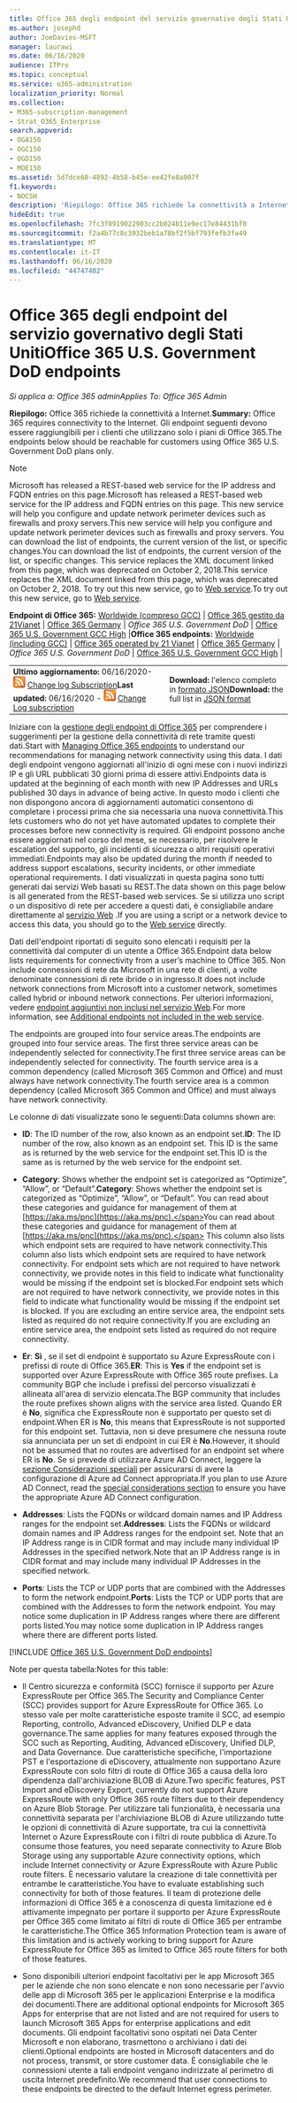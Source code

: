 ```yaml
---
title: Office 365 degli endpoint del servizio governativo degli Stati Uniti
ms.author: josephd
author: JoeDavies-MSFT
manager: laurawi
ms.date: 06/16/2020
audience: ITPro
ms.topic: conceptual
ms.service: o365-administration
localization_priority: Normal
ms.collection:
- M365-subscription-management
- Strat_O365_Enterprise
search.appverid:
- OGA150
- OGC150
- OGD150
- MOE150
ms.assetid: 5d7dce60-4892-4b58-b45e-ee42fe8a907f
f1.keywords:
- NOCSH
description: 'Riepilogo: Office 365 richiede la connettività a Internet. Gli endpoint seguenti devono essere raggiungibili per i clienti che utilizzano solo i piani di Office 365.'
hideEdit: true
ms.openlocfilehash: 7fc3f0919022903cc2b024b11e9ec17e84431bf0
ms.sourcegitcommit: f2a4b77c8c3932beb1a78bf2f5bf793fefb3fa49
ms.translationtype: MT
ms.contentlocale: it-IT
ms.lasthandoff: 06/16/2020
ms.locfileid: "44747402"
---
```

# <a name="office-365-us-government-dod-endpoints"></a><span data-ttu-id="8ca68-104">Office 365 degli endpoint del servizio governativo degli Stati Uniti</span><span class="sxs-lookup"><span data-stu-id="8ca68-104">Office 365 U.S. Government DoD endpoints</span></span>

<span data-ttu-id="8ca68-105">*Si applica a: Office 365 admin*</span><span class="sxs-lookup"><span data-stu-id="8ca68-105">*Applies To: Office 365 Admin*</span></span>

 <span data-ttu-id="8ca68-106">**Riepilogo:** Office 365 richiede la connettività a Internet.</span><span class="sxs-lookup"><span data-stu-id="8ca68-106">**Summary:** Office 365 requires connectivity to the Internet.</span></span> <span data-ttu-id="8ca68-107">Gli endpoint seguenti devono essere raggiungibili per i clienti che utilizzano solo i piani di Office 365.</span><span class="sxs-lookup"><span data-stu-id="8ca68-107">The endpoints below should be reachable for customers using Office 365 U.S. Government DoD plans only.</span></span>
  
> [!NOTE]
> <span data-ttu-id="8ca68-108">Microsoft has released a REST-based web service for the IP address and FQDN entries on this page.</span><span class="sxs-lookup"><span data-stu-id="8ca68-108">Microsoft has released a REST-based web service for the IP address and FQDN entries on this page.</span></span> <span data-ttu-id="8ca68-109">This new service will help you configure and update network perimeter devices such as firewalls and proxy servers.</span><span class="sxs-lookup"><span data-stu-id="8ca68-109">This new service will help you configure and update network perimeter devices such as firewalls and proxy servers.</span></span> <span data-ttu-id="8ca68-110">You can download the list of endpoints, the current version of the list, or specific changes.</span><span class="sxs-lookup"><span data-stu-id="8ca68-110">You can download the list of endpoints, the current version of the list, or specific changes.</span></span> <span data-ttu-id="8ca68-111">This service replaces the XML document linked from this page, which was deprecated on October 2, 2018.</span><span class="sxs-lookup"><span data-stu-id="8ca68-111">This service replaces the XML document linked from this page, which was deprecated on October 2, 2018.</span></span> <span data-ttu-id="8ca68-112">To try out this new service, go to [Web service](office-365-ip-web-service.md).</span><span class="sxs-lookup"><span data-stu-id="8ca68-112">To try out this new service, go to [Web service](office-365-ip-web-service.md).</span></span>
  
 <span data-ttu-id="8ca68-113">**Endpoint di Office 365:** [Worldwide (compreso GCC)](urls-and-ip-address-ranges.md) | [Office 365 gestito da 21Vianet](urls-and-ip-address-ranges-21vianet.md)  | [Office 365 Germany](office-365-germany-endpoints.md) | *Office 365 U.S. Government DoD* | [Office 365 U.S. Government GCC High](office-365-u-s-government-gcc-high-endpoints.md) |</span><span class="sxs-lookup"><span data-stu-id="8ca68-113">**Office 365 endpoints:** [Worldwide (including GCC)](urls-and-ip-address-ranges.md) | [Office 365 operated by 21 Vianet](urls-and-ip-address-ranges-21vianet.md)  | [Office 365 Germany](office-365-germany-endpoints.md) | *Office 365 U.S. Government DoD* | [Office 365 U.S. Government GCC High](office-365-u-s-government-gcc-high-endpoints.md) |</span></span>
  
|||
|:-----|:-----|
|<span data-ttu-id="8ca68-114">**Ultimo aggiornamento:** 06/16/2020- ![ RSS ](media/5dc6bb29-25db-4f44-9580-77c735492c4b.png) [Change log Subscription](https://endpoints.office.com/version/USGOVDoD?allversions=true&format=rss&clientrequestid=b10c5ed1-bad1-445f-b386-b919946339a7)</span><span class="sxs-lookup"><span data-stu-id="8ca68-114">**Last updated:** 06/16/2020 - ![RSS](media/5dc6bb29-25db-4f44-9580-77c735492c4b.png) [Change Log subscription](https://endpoints.office.com/version/USGOVDoD?allversions=true&format=rss&clientrequestid=b10c5ed1-bad1-445f-b386-b919946339a7)</span></span> <br/> |<span data-ttu-id="8ca68-115">**Download:** l'elenco completo in [formato JSON](https://endpoints.office.com/endpoints/USGOVDoD?clientrequestid=b10c5ed1-bad1-445f-b386-b919946339a7)</span><span class="sxs-lookup"><span data-stu-id="8ca68-115">**Download:** the full list in [JSON format](https://endpoints.office.com/endpoints/USGOVDoD?clientrequestid=b10c5ed1-bad1-445f-b386-b919946339a7)</span></span> <br/> |

 <span data-ttu-id="8ca68-116">Iniziare con la [gestione degli endpoint di Office 365](managing-office-365-endpoints.md) per comprendere i suggerimenti per la gestione della connettività di rete tramite questi dati.</span><span class="sxs-lookup"><span data-stu-id="8ca68-116">Start with [Managing Office 365 endpoints](managing-office-365-endpoints.md) to understand our recommendations for managing network connectivity using this data.</span></span> <span data-ttu-id="8ca68-117">I dati degli endpoint vengono aggiornati all'inizio di ogni mese con i nuovi indirizzi IP e gli URL pubblicati 30 giorni prima di essere attivi.</span><span class="sxs-lookup"><span data-stu-id="8ca68-117">Endpoints data is updated at the beginning of each month with new IP Addresses and URLs published 30 days in advance of being active.</span></span> <span data-ttu-id="8ca68-118">In questo modo i clienti che non dispongono ancora di aggiornamenti automatici consentono di completare i processi prima che sia necessaria una nuova connettività.</span><span class="sxs-lookup"><span data-stu-id="8ca68-118">This lets customers who do not yet have automated updates to complete their processes before new connectivity is required.</span></span> <span data-ttu-id="8ca68-119">Gli endpoint possono anche essere aggiornati nel corso del mese, se necessario, per risolvere le escalation del supporto, gli incidenti di sicurezza o altri requisiti operativi immediati.</span><span class="sxs-lookup"><span data-stu-id="8ca68-119">Endpoints may also be updated during the month if needed to address support escalations, security incidents, or other immediate operational requirements.</span></span> <span data-ttu-id="8ca68-120">I dati visualizzati in questa pagina sono tutti generati dai servizi Web basati su REST.</span><span class="sxs-lookup"><span data-stu-id="8ca68-120">The data shown on this page below is all generated from the REST-based web services.</span></span> <span data-ttu-id="8ca68-121">Se si utilizza uno script o un dispositivo di rete per accedere a questi dati, è consigliabile andare direttamente al [servizio Web](office-365-ip-web-service.md) .</span><span class="sxs-lookup"><span data-stu-id="8ca68-121">If you are using a script or a network device to access this data, you should go to the [Web service](office-365-ip-web-service.md) directly.</span></span>

<span data-ttu-id="8ca68-122">Dati dell'endpoint riportati di seguito sono elencati i requisiti per la connettività dal computer di un utente a Office 365.</span><span class="sxs-lookup"><span data-stu-id="8ca68-122">Endpoint data below lists requirements for connectivity from a user’s machine to Office 365.</span></span> <span data-ttu-id="8ca68-123">Non include connessioni di rete da Microsoft in una rete di clienti, a volte denominate connessioni di rete ibride o in ingresso.</span><span class="sxs-lookup"><span data-stu-id="8ca68-123">It does not include network connections from Microsoft into a customer network, sometimes called hybrid or inbound network connections.</span></span> <span data-ttu-id="8ca68-124">Per ulteriori informazioni, vedere [endpoint aggiuntivi non inclusi nel servizio Web](additional-office365-ip-addresses-and-urls.md).</span><span class="sxs-lookup"><span data-stu-id="8ca68-124">For more information, see [Additional endpoints not included in the web service](additional-office365-ip-addresses-and-urls.md).</span></span> 

<span data-ttu-id="8ca68-125">The endpoints are grouped into four service areas.</span><span class="sxs-lookup"><span data-stu-id="8ca68-125">The endpoints are grouped into four service areas.</span></span> <span data-ttu-id="8ca68-126">The first three service areas can be independently selected for connectivity.</span><span class="sxs-lookup"><span data-stu-id="8ca68-126">The first three service areas can be independently selected for connectivity.</span></span> <span data-ttu-id="8ca68-127">The fourth service area is a common dependency (called Microsoft 365 Common and Office) and must always have network connectivity.</span><span class="sxs-lookup"><span data-stu-id="8ca68-127">The fourth service area is a common dependency (called Microsoft 365 Common and Office) and must always have network connectivity.</span></span>

<span data-ttu-id="8ca68-128">Le colonne di dati visualizzate sono le seguenti:</span><span class="sxs-lookup"><span data-stu-id="8ca68-128">Data columns shown are:</span></span>

- <span data-ttu-id="8ca68-129">**ID**: The ID number of the row, also known as an endpoint set.</span><span class="sxs-lookup"><span data-stu-id="8ca68-129">**ID**: The ID number of the row, also known as an endpoint set.</span></span> <span data-ttu-id="8ca68-130">This ID is the same as is returned by the web service for the endpoint set.</span><span class="sxs-lookup"><span data-stu-id="8ca68-130">This ID is the same as is returned by the web service for the endpoint set.</span></span>

- <span data-ttu-id="8ca68-131">**Category**: Shows whether the endpoint set is categorized as “Optimize”, “Allow”, or “Default”.</span><span class="sxs-lookup"><span data-stu-id="8ca68-131">**Category**: Shows whether the endpoint set is categorized as “Optimize”, “Allow”, or “Default”.</span></span> <span data-ttu-id="8ca68-132">You can read about these categories and guidance for management of them at [https://aka.ms/pnc](https://aka.ms/pnc).</span><span class="sxs-lookup"><span data-stu-id="8ca68-132">You can read about these categories and guidance for management of them at [https://aka.ms/pnc](https://aka.ms/pnc).</span></span> <span data-ttu-id="8ca68-133">This column also lists which endpoint sets are required to have network connectivity.</span><span class="sxs-lookup"><span data-stu-id="8ca68-133">This column also lists which endpoint sets are required to have network connectivity.</span></span> <span data-ttu-id="8ca68-134">For endpoint sets which are not required to have network connectivity, we provide notes in this field to indicate what functionality would be missing if the endpoint set is blocked.</span><span class="sxs-lookup"><span data-stu-id="8ca68-134">For endpoint sets which are not required to have network connectivity, we provide notes in this field to indicate what functionality would be missing if the endpoint set is blocked.</span></span> <span data-ttu-id="8ca68-135">If you are excluding an entire service area, the endpoint sets listed as required do not require connectivity.</span><span class="sxs-lookup"><span data-stu-id="8ca68-135">If you are excluding an entire service area, the endpoint sets listed as required do not require connectivity.</span></span>

- <span data-ttu-id="8ca68-136">**Er**: **Sì** , se il set di endpoint è supportato su Azure ExpressRoute con i prefissi di route di Office 365.</span><span class="sxs-lookup"><span data-stu-id="8ca68-136">**ER**: This is **Yes** if the endpoint set is supported over Azure ExpressRoute with Office 365 route prefixes.</span></span> <span data-ttu-id="8ca68-137">La community BGP che include i prefissi del percorso visualizzati è allineata all'area di servizio elencata.</span><span class="sxs-lookup"><span data-stu-id="8ca68-137">The BGP community that includes the route prefixes shown aligns with the service area listed.</span></span> <span data-ttu-id="8ca68-138">Quando ER è **No**, significa che ExpressRoute non è supportato per questo set di endpoint.</span><span class="sxs-lookup"><span data-stu-id="8ca68-138">When ER is **No**, this means that ExpressRoute is not supported for this endpoint set.</span></span> <span data-ttu-id="8ca68-139">Tuttavia, non si deve presumere che nessuna route sia annunciata per un set di endpoint in cui ER è **No**.</span><span class="sxs-lookup"><span data-stu-id="8ca68-139">However, it should not be assumed that no routes are advertised for an endpoint set where ER is **No**.</span></span> <span data-ttu-id="8ca68-140">Se si prevede di utilizzare Azure AD Connect, leggere la [sezione Considerazioni speciali](https://docs.microsoft.com/azure/active-directory/hybrid/reference-connect-instances#microsoft-azure-government) per assicurarsi di avere la configurazione di Azure ad Connect appropriata.</span><span class="sxs-lookup"><span data-stu-id="8ca68-140">If you plan to use Azure AD Connect, read the [special considerations section](https://docs.microsoft.com/azure/active-directory/hybrid/reference-connect-instances#microsoft-azure-government) to ensure you have the appropriate Azure AD Connect configuration.</span></span>

- <span data-ttu-id="8ca68-141">**Addresses**: Lists the FQDNs or wildcard domain names and IP Address ranges for the endpoint set.</span><span class="sxs-lookup"><span data-stu-id="8ca68-141">**Addresses**: Lists the FQDNs or wildcard domain names and IP Address ranges for the endpoint set.</span></span> <span data-ttu-id="8ca68-142">Note that an IP Address range is in CIDR format and may include many individual IP Addresses in the specified network.</span><span class="sxs-lookup"><span data-stu-id="8ca68-142">Note that an IP Address range is in CIDR format and may include many individual IP Addresses in the specified network.</span></span>
 
- <span data-ttu-id="8ca68-143">**Ports**: Lists the TCP or UDP ports that are combined with the Addresses to form the network endpoint.</span><span class="sxs-lookup"><span data-stu-id="8ca68-143">**Ports**: Lists the TCP or UDP ports that are combined with the Addresses to form the network endpoint.</span></span> <span data-ttu-id="8ca68-144">You may notice some duplication in IP Address ranges where there are different ports listed.</span><span class="sxs-lookup"><span data-stu-id="8ca68-144">You may notice some duplication in IP Address ranges where there are different ports listed.</span></span>
 
[!INCLUDE [Office 365 U.S. Government DoD endpoints](./includes/office-365-u.s.-government-dod-endpoints.md)]
  
<span data-ttu-id="8ca68-145">Note per questa tabella:</span><span class="sxs-lookup"><span data-stu-id="8ca68-145">Notes for this table:</span></span>

- <span data-ttu-id="8ca68-146">Il Centro sicurezza e conformità (SCC) fornisce il supporto per Azure ExpressRoute per Office 365.</span><span class="sxs-lookup"><span data-stu-id="8ca68-146">The Security and Compliance Center (SCC) provides support for Azure ExpressRoute for Office 365.</span></span> <span data-ttu-id="8ca68-147">Lo stesso vale per molte caratteristiche esposte tramite il SCC, ad esempio Reporting, controllo, Advanced eDiscovery, Unified DLP e data governance.</span><span class="sxs-lookup"><span data-stu-id="8ca68-147">The same applies for many features exposed through the SCC such as Reporting, Auditing, Advanced eDiscovery, Unified DLP, and Data Governance.</span></span> <span data-ttu-id="8ca68-148">Due caratteristiche specifiche, l'importazione PST e l'esportazione di eDiscovery, attualmente non supportano Azure ExpressRoute con solo filtri di route di Office 365 a causa della loro dipendenza dall'archiviazione BLOB di Azure.</span><span class="sxs-lookup"><span data-stu-id="8ca68-148">Two specific features, PST Import and eDiscovery Export, currently do not support Azure ExpressRoute with only Office 365 route filters due to their dependency on Azure Blob Storage.</span></span> <span data-ttu-id="8ca68-149">Per utilizzare tali funzionalità, è necessaria una connettività separata per l'archiviazione BLOB di Azure utilizzando tutte le opzioni di connettività di Azure supportate, tra cui la connettività Internet o Azure ExpressRoute con i filtri di route pubblica di Azure.</span><span class="sxs-lookup"><span data-stu-id="8ca68-149">To consume those features, you need separate connectivity to Azure Blob Storage using any supportable Azure connectivity options, which include Internet connectivity or Azure ExpressRoute with Azure Public route filters.</span></span> <span data-ttu-id="8ca68-150">È necessario valutare la creazione di tale connettività per entrambe le caratteristiche.</span><span class="sxs-lookup"><span data-stu-id="8ca68-150">You have to evaluate establishing such connectivity for both of those features.</span></span> <span data-ttu-id="8ca68-151">Il team di protezione delle informazioni di Office 365 è a conoscenza di questa limitazione ed è attivamente impegnato per portare il supporto per Azure ExpressRoute per Office 365 come limitato ai filtri di route di Office 365 per entrambe le caratteristiche.</span><span class="sxs-lookup"><span data-stu-id="8ca68-151">The Office 365 Information Protection team is aware of this limitation and is actively working to bring support for Azure ExpressRoute for Office 365 as limited to Office 365 route filters for both of those features.</span></span>

- <span data-ttu-id="8ca68-152">Sono disponibili ulteriori endpoint facoltativi per le app Microsoft 365 per le aziende che non sono elencate e non sono necessarie per l'avvio delle app di Microsoft 365 per le applicazioni Enterprise e la modifica dei documenti.</span><span class="sxs-lookup"><span data-stu-id="8ca68-152">There are additional optional endpoints for Microsoft 365 Apps for enterprise that are not listed and are not required for users to launch Microsoft 365 Apps for enterprise applications and edit documents.</span></span> <span data-ttu-id="8ca68-153">Gli endpoint facoltativi sono ospitati nei Data Center Microsoft e non elaborano, trasmettono o archiviano i dati dei clienti.</span><span class="sxs-lookup"><span data-stu-id="8ca68-153">Optional endpoints are hosted in Microsoft datacenters and do not process, transmit, or store customer data.</span></span> <span data-ttu-id="8ca68-154">È consigliabile che le connessioni utente a tali endpoint vengano indirizzate al perimetro di uscita Internet predefinito.</span><span class="sxs-lookup"><span data-stu-id="8ca68-154">We recommend that user connections to these endpoints be directed to the default Internet egress perimeter.</span></span>
